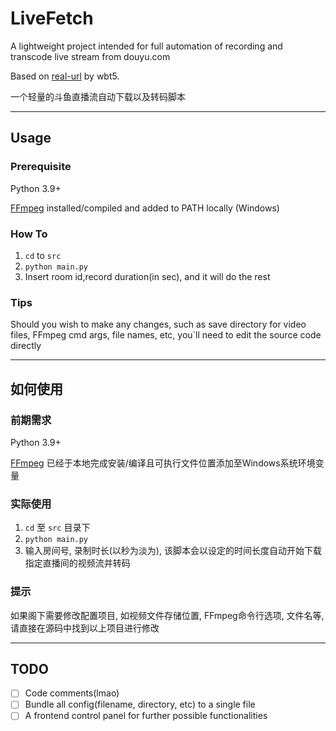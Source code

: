 # LiveFetch


A lightweight project intended for full automation of recording and 
transcode live stream from douyu.com

Based on [real-url](https://github.com/wbt5/real-url) by wbt5.

一个轻量的斗鱼直播流自动下载以及转码脚本

---

## Usage

### Prerequisite

Python 3.9+

[FFmpeg](https://ffmpeg.org/) installed/compiled and added to PATH locally
(Windows)

### How To
1. `cd` to `src`
1. `python main.py`
1. Insert room id,record duration(in sec), and it will do the rest

### Tips
Should you wish to make any changes, such as save directory for video files, 
FFmpeg cmd args, file names, etc, you`ll need to edit the source code directly

---

## 如何使用

### 前期需求
Python 3.9+

[FFmpeg](https://ffmpeg.org/) 已经于本地完成安装/编译且可执行文件位置添加至Windows系统环境变量

### 实际使用
1. `cd` 至 `src` 目录下
1. `python main.py`
1. 输入房间号, 录制时长(以秒为淡为), 该脚本会以设定的时间长度自动开始下载指定直播间的视频流并转码

### 提示
如果阁下需要修改配置项目, 如视频文件存储位置, FFmpeg命令行选项, 文件名等, 请直接在源码中找到以上项目进行修改

---

## TODO

- [ ] Code comments(lmao)
- [ ] Bundle all config(filename, directory, etc) to a single file
- [ ] A frontend control panel for further possible functionalities